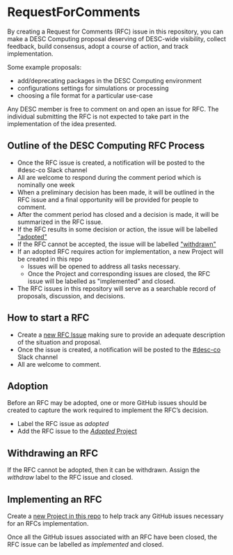 # RequestForComments

By creating a Request for Comments (RFC) issue in this repository, you can make a DESC Computing proposal deserving of DESC-wide visibility, collect feedback, build consensus, adopt a course of action, and track implementation.

Some example proposals:
* add/deprecating packages in the DESC Computing environment
* configurations settings for simulations or processing
* choosing a file format for a particular use-case  

Any DESC member is free to comment on and open an issue for RFC. The individual submitting the RFC is not expected to take part in the implementation of the idea presented.

## Outline of the DESC Computing RFC Process

* Once the RFC issue is created, a notification will be posted to the #desc-co Slack channel
* All are welcome to respond during the comment period which is nominally one week
* When a preliminary decision has been made, it will be outlined in the RFC issue and a final opportunity will be provided for people to comment.
* After the comment period has closed and a decision is made, it will be summarized in the RFC issue.
* If the RFC results in some decision or action, the issue will be labelled ["adopted"](#adoption)
* If the RFC cannot be accepted, the issue will be labelled ["withdrawn"](#withdrawing-an-rfc)
* If an adopted RFC requires action for implementation, a new Project will be created in this repo
  * Issues will be opened to address all tasks necessary.
  * Once the Project and corresponding issues are closed, the RFC issue will be labelled as "implemented" and closed.
* The RFC issues in this repository will serve as a searchable record of proposals, discussion, and decisions.

## How to start a RFC
* Create a [new RFC Issue](https://github.com/LSSTDESC/RequestForComments/issues) making sure to provide an adequate description of the situation and proposal.
* Once the issue is created, a notification will be posted to the [#desc-co](https://lsstc.slack.com/archives/C2M6H2LAX) Slack channel
* All are welcome to comment.


## Adoption

Before an RFC may be adopted, one or more GitHub issues should be created to capture the work required to implement the RFC’s decision.

* Label the RFC issue as *adopted* 
* Add the RFC issue to the [*Adopted* Project](https://github.com/LSSTDESC/RequestForComments/projects/1)

## Withdrawing an RFC

If the RFC cannot be adopted, then it can be withdrawn. Assign the *withdraw* label to the RFC issue and closed.

## Implementing an RFC

Create a [new Project in this repo](https://github.com/LSSTDESC/RequestForComments/projects) to help track any GitHub issues necessary for an RFCs implementation.

Once all the GitHub issues associated with an RFC have been closed, the RFC issue can be labelled as *implemented* and closed.

